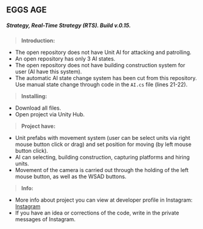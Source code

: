 ## EGGS AGE
##### Strategy, Real-Time Strategy (RTS). Build v.0.15.

>**Introduction:**
- The open repository does not have Unit AI for attacking and patrolling.
- An open repository has only 3 AI states.
- The open repository does not have building construction system for user (AI have this system).
- The automatic AI state change system has been cut from this repository. Use manual state change through code in the `AI.cs` file (lines 21-22).

>**Installing:**
- Download all files.
- Open project via Unity Hub.

>**Project have:**
- Unit prefabs with movement system (user can be select units via right mouse button click or drag) and set position for moving (by left mouse button click).
- AI can selecting, building construction, capturing platforms and hiring units.
- Movement of the camera is carried out through the holding of the left mouse button, as well as the WSAD buttons.

>**Info:**
- More info about project you can view at developer profile in Instagram: [Instagram](https://www.instagram.com/alexander._.khomenko/)
- If you have an idea or corrections of the code, write in the private messages of Instagram.
